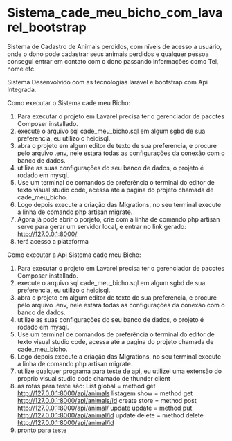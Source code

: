 # Sistema_cade_meu_bicho_com_lavarel_bootstrap
Sistema de Cadastro de Animais perdidos, com níveis de acesso a usuário, onde o dono pode cadastrar seus animais perdidos e qualquer pessoa consegui entrar em contato com o dono passando informações como Tel, nome etc. 

Sistema Desenvolvido com as tecnologias laravel e bootstrap com Api Integrada.

Como executar o Sistema cade meu Bicho:

1) Para executar o projeto em Lavarel precisa ter o gerenciador de pacotes Composer installado.
2) execute o arquivo sql cade_meu_bicho.sql em algum sgbd de sua preferencia, eu utilizo o heidisql.
3) abra o projeto em algum editor de texto de sua preferencia, e procure pelo arquivo .env, nele estará todas as configurações da conexão com o banco de dados.
4) utilize as suas configurações do seu banco de dados, o projeto é rodado em mysql. 
5) Use um terminal de comandos de preferência o terminal do editor de texto visual studio code, acessa até a pagina do projeto chamada de cade_meu_bicho.
6) Logo depois execute a criação das Migrations, no seu terminal execute a linha de comando php artisan migrate.
7) Agora já pode abrir o porjeto, crie com a linha de comando php artisan serve para gerar um servidor local, e entrar no link gerado: http://127.0.0.1:8000/
8) terá acesso a plataforma



Como executar a Api Sistema cade meu Bicho:
1) Para executar o projeto em Lavarel precisa ter o gerenciador de pacotes Composer installado.
2) execute o arquivo sql cade_meu_bicho.sql em algum sgbd de sua preferencia, eu utilizo o heidisql.
3) abra o projeto em algum editor de texto de sua preferencia, e procure pelo arquivo .env, nele estará todas as configurações da conexão com o banco de dados.
4) utilize as suas configurações do seu banco de dados, o projeto é rodado em mysql. 
5) Use um terminal de comandos de preferência o terminal do editor de texto visual studio code, acessa até a pagina do projeto chamada de cade_meu_bicho.
6) Logo depois execute a criação das Migrations, no seu terminal execute a linha de comando php artisan migrate.
7) utilize qualquer programa para teste de api, eu utilizei uma extensão do proprio visual studio code chamado de thunder client
8) as rotas para teste são: 
List global =  method get  http://127.0.0.1:8000/api/animals
listagem show = method get    http://127.0.0.1:8000/api/animals/id
create store = method post    http://127.0.0.1:8000/api/animal/
update update = method put    http://127.0.0.1:8000/api/animal/id
update delete = method delete    http://127.0.0.1:8000/api/animal/id
10) pronto para teste

